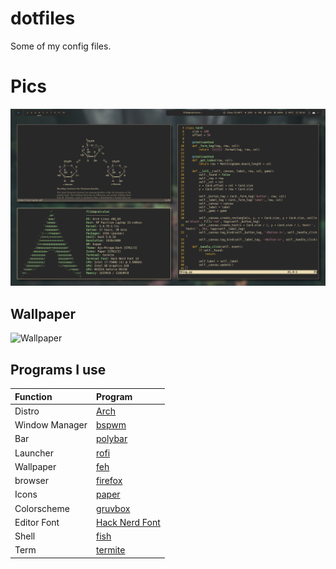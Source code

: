 # dotfiles
Some of my config files. 

# Pics

![Alt text](/pics/scrots/11-26_setup.png?raw=true)

## Wallpaper

![Wallpaper](https://i.imgur.com/wQIgQr3.jpeg)

## Programs I use

| Function | Program |
| :--- | :--- |
| Distro | [Arch](http://www.archlinux.org/) |
| Window Manager | [bspwm](http://github.com/baskerville/bspwm) |
| Bar | [polybar](https://github.com/polybar/polybar) |
| Launcher | [rofi](http://github.com/davatorium/rofi) |
| Wallpaper | [feh](https://github.com/derf/feh) |
| browser | [firefox](http://firefox.com) |
| Icons | [paper](http://snwh.org/paper) |
| Colorscheme | [gruvbox](https://github.com/morhetz/gruvbox) |
| Editor Font | [Hack Nerd Font](http://github.com/ryanoasis/nerd-fonts) |
| Shell | [fish](http://fishshell.com) |
| Term | [termite](http://github.com/thestinger/termite) |

